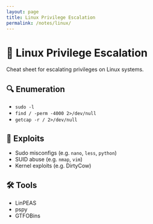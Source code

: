 ```yaml
---
layout: page
title: Linux Privilege Escalation
permalink: /notes/linux/
---
```


# 🐧 Linux Privilege Escalation

Cheat sheet for escalating privileges on Linux systems.

## 🔍 Enumeration

- `sudo -l`
- `find / -perm -4000 2>/dev/null`
- `getcap -r / 2>/dev/null`

## 🧪 Exploits

- Sudo misconfigs (e.g. `nano`, `less`, `python`)
- SUID abuse (e.g. `nmap`, `vim`)
- Kernel exploits (e.g. DirtyCow)

## 🛠️ Tools

- LinPEAS
- pspy
- GTFOBins

